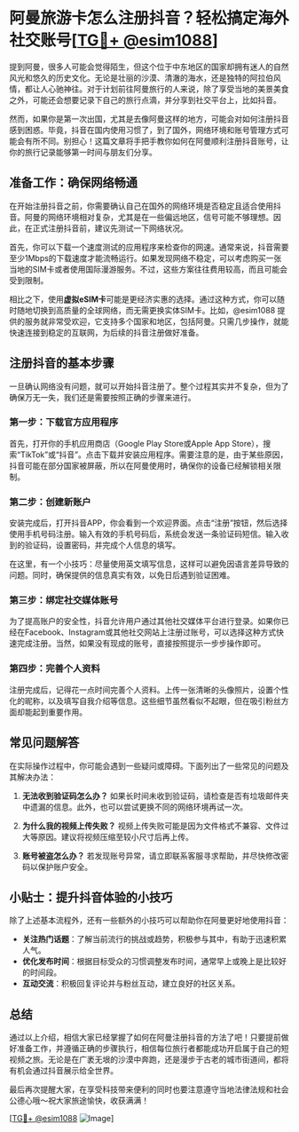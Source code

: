 # 阿曼旅游卡怎么注册抖音？轻松搞定海外社交账号[[TG💪+ @esim1088](https://t.me/s/esim1088)]

提到阿曼，很多人可能会觉得陌生，但这个位于中东地区的国家却拥有迷人的自然风光和悠久的历史文化。无论是壮丽的沙漠、清澈的海水，还是独特的阿拉伯风情，都让人心驰神往。对于计划前往阿曼旅行的人来说，除了享受当地的美景美食之外，可能还会想要记录下自己的旅行点滴，并分享到社交平台上，比如抖音。

然而，如果你是第一次出国，尤其是去像阿曼这样的地方，可能会对如何注册抖音感到困惑。毕竟，抖音在国内使用习惯了，到了国外，网络环境和账号管理方式可能会有所不同。别担心！这篇文章将手把手教你如何在阿曼顺利注册抖音账号，让你的旅行记录能够第一时间与朋友们分享。

## 准备工作：确保网络畅通

在开始注册抖音之前，你需要确认自己在国外的网络环境是否稳定且适合使用抖音。阿曼的网络环境相对复杂，尤其是在一些偏远地区，信号可能不够理想。因此，在正式注册抖音前，建议先测试一下网络状况。

首先，你可以下载一个速度测试的应用程序来检查你的网速。通常来说，抖音需要至少1Mbps的下载速度才能流畅运行。如果发现网络不稳定，可以考虑购买一张当地的SIM卡或者使用国际漫游服务。不过，这些方案往往费用较高，而且可能会受到限制。

相比之下，使用**虚拟eSIM卡**可能是更经济实惠的选择。通过这种方式，你可以随时随地切换到高质量的全球网络，而无需更换实体SIM卡。比如，@esim1088 提供的服务就非常受欢迎，它支持多个国家和地区，包括阿曼。只需几步操作，就能快速连接到稳定的互联网，为后续的抖音注册做好准备。

## 注册抖音的基本步骤

一旦确认网络没有问题，就可以开始抖音注册了。整个过程其实并不复杂，但为了确保万无一失，我们还是需要按照正确的步骤来进行。

### 第一步：下载官方应用程序

首先，打开你的手机应用商店（Google Play Store或Apple App Store），搜索“TikTok”或“抖音”。点击下载并安装应用程序。需要注意的是，由于某些原因，抖音可能在部分国家被屏蔽，所以在阿曼使用时，确保你的设备已经解锁相关限制。

### 第二步：创建新账户

安装完成后，打开抖音APP，你会看到一个欢迎界面。点击“注册”按钮，然后选择使用手机号码注册。输入有效的手机号码后，系统会发送一条验证码短信。输入收到的验证码，设置密码，并完成个人信息的填写。

在这里，有一个小技巧：尽量使用英文填写信息，这样可以避免因语言差异导致的问题。同时，确保提供的信息真实有效，以免日后遇到验证困难。

### 第三步：绑定社交媒体账号

为了提高账户的安全性，抖音允许用户通过其他社交媒体平台进行登录。如果你已经在Facebook、Instagram或其他社交网站上注册过账号，可以选择这种方式快速完成注册。当然，如果没有现成的账号，直接按照提示一步步操作即可。

### 第四步：完善个人资料

注册完成后，记得花一点时间完善个人资料。上传一张清晰的头像照片，设置个性化的昵称，以及填写自我介绍等信息。这些细节虽然看似不起眼，但在吸引粉丝方面却能起到重要作用。

## 常见问题解答

在实际操作过程中，你可能会遇到一些疑问或障碍。下面列出了一些常见的问题及其解决办法：

1. **无法收到验证码怎么办？**
   如果长时间未收到验证码，请检查是否有垃圾邮件夹中遗漏的信息。此外，也可以尝试更换不同的网络环境再试一次。

2. **为什么我的视频上传失败？**
   视频上传失败可能是因为文件格式不兼容、文件过大等原因。建议将视频压缩至较小尺寸后再上传。

3. **账号被盗怎么办？**
   若发现账号异常，请立即联系客服寻求帮助，并尽快修改密码以保护账户安全。

## 小贴士：提升抖音体验的小技巧

除了上述基本流程外，还有一些额外的小技巧可以帮助你在阿曼更好地使用抖音：

- **关注热门话题**：了解当前流行的挑战或趋势，积极参与其中，有助于迅速积累人气。
- **优化发布时间**：根据目标受众的习惯调整发布时间，通常早上或晚上是比较好的时间段。
- **互动交流**：积极回复评论并与粉丝互动，建立良好的社区关系。

## 总结

通过以上介绍，相信大家已经掌握了如何在阿曼注册抖音的方法了吧！只要提前做好准备工作，并遵循正确的步骤执行，相信每位旅行者都能成功开启属于自己的短视频之旅。无论是在广袤无垠的沙漠中奔跑，还是漫步于古老的城市街道间，都将有机会通过抖音展示给全世界。

最后再次提醒大家，在享受科技带来便利的同时也要注意遵守当地法律法规和社会公德心哦～祝大家旅途愉快，收获满满！

[[TG💪+ @esim1088](https://t.me/s/esim1088) ![Image](https://i.postimg.cc/4NQfJmqS/Snipaste-2025-05-13-00-14-12.png)]
